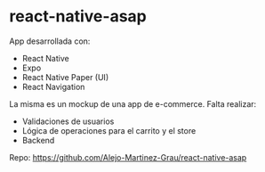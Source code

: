 # react-native-asap

App desarrollada con:

- React Native
- Expo
- React Native Paper (UI)
- React Navigation

La misma es un mockup de una app de e-commerce.
Falta realizar:
- Validaciones de usuarios
- Lógica de operaciones para el carrito y el store
- Backend

Repo: https://github.com/Alejo-Martinez-Grau/react-native-asap
